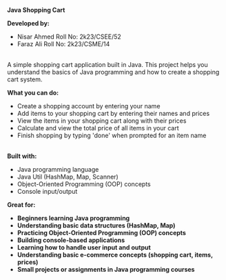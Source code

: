 <b> Java Shopping Cart </b>   
 
 <b> Developed by:</b>
- Nisar Ahmed Roll No: 2k23/CSEE/52 
- Faraz Ali Roll No: 2k23/CSME/14
<br>
A simple shopping cart application built in Java. This project helps you understand the basics of Java programming and how to create a shopping cart system.


<b> What you can do: </b> 

- Create a shopping account by entering your name
- Add items to your shopping cart by entering their names and prices
- View the items in your shopping cart along with their prices
- Calculate and view the total price of all items in your cart
- Finish shopping by typing 'done' when prompted for an item name
<br>
<b> Built with:</b>

- Java programming language
- Java Util (HashMap, Map, Scanner)
- Object-Oriented Programming (OOP) concepts
- Console input/output

<b> Great for:<b/>    
- Beginners learning Java programming
- Understanding basic data structures (HashMap, Map)
- Practicing Object-Oriented Programming (OOP) concepts
- Building console-based applications
- Learning how to handle user input and output
- Understanding basic e-commerce concepts (shopping cart, items, prices)
- Small projects or assignments in Java programming courses

   
